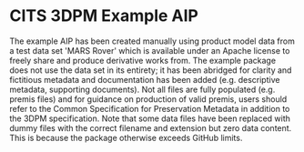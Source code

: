 # CITS 3DPM Example AIP
The example AIP has been created manually using product model data from a test data set 'MARS Rover' which is available under an Apache license to freely share and produce derivative works from. The example package does not use the data set in its entirety; it has been abridged for clarity and fictitious metadata and documentation has been added (e.g. descriptive metadata, supporting documents). Not all files are fully populated (e.g. premis files) and for guidance on production of valid premis, users should refer to the Common Specification for Preservation Metadata in addition to the 3DPM specification.
Note that some data files have been replaced with dummy files with the correct filename and extension but zero data content. This is because the package otherwise exceeds GitHub limits.
